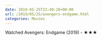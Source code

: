 ```yaml
---
date: 2019-05-25T23:49:20+00:00
url: /2019/05/25/avengers-endgame.html
categories: Movies
---
```

Watched Avengers: Endgame (2019) - ★★★




